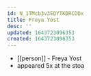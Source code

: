 ```yaml
---
id: N_1TMcb3v3EDYTKDRCDDx
title: Freya Yost
desc: ''
updated: 1643723096353
created: 1643723096353
---
```



- [[person]] - Freya Yost
- appeared 5x at the stoa
